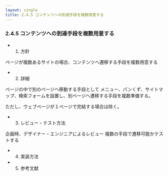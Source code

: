 ```yaml
---
layout: single
title: 2.4.5 コンテンツへの到達手段を複数用意する
---
```


### 2.4.5 コンテンツへの到達手段を複数用意する

- 1. 方針

ページが複数あるサイトの場合、コンテンツへ遷移する手段を複数用意する

- 2. 詳細

ページの中で別のページへ移動する手段として
メニュー、パンくず、サイトマップ、検索フォームを設置し、別ページへ遷移する手段を複数準備する。

ただし、ウェブページが１ページで完結する場合は除く。

- 3. レビュー・テスト方法

企画時、デザイナー・エンジニアによるレビュー
複数の手段で遷移可能かテストする

- 4. 実装方法

- 5. 参考文献
